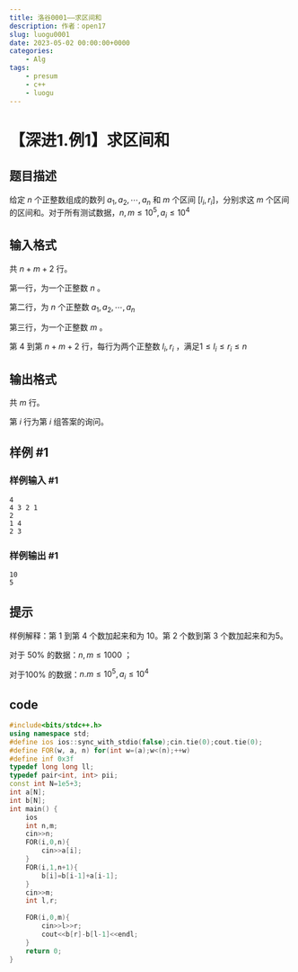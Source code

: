 ```yaml
---
title: 洛谷0001——求区间和
description: 作者：open17
slug: luogu0001
date: 2023-05-02 00:00:00+0000
categories:
    - Alg
tags:
    - presum
    - c++
    - luogu
---
```

# 【深进1.例1】求区间和

## 题目描述

给定 $n$ 个正整数组成的数列 $a_1, a_2, \cdots, a_n$ 和 $m$ 个区间 $[l_i,r_i]$，分别求这 $m$ 个区间的区间和。对于所有测试数据，$n,m\le10^5,a_i\le 10^4$

## 输入格式

共 $n+m+2$ 行。

第一行，为一个正整数 $n$ 。

第二行，为 $n$ 个正整数 $a_1,a_2, \cdots ,a_n$

第三行，为一个正整数 $m$ 。

第 $4$ 到第 $n+m+2$ 行，每行为两个正整数 $l_i,r_i$ ，满足$1\le l_i\le r_i\le n$

## 输出格式

共 $m$ 行。

第 $i$ 行为第 $i$ 组答案的询问。

## 样例 #1

### 样例输入 #1

```
4
4 3 2 1
2
1 4
2 3
```

### 样例输出 #1

```
10
5
```

## 提示

样例解释：第 1 到第 4 个数加起来和为 10。第 2 个数到第 3 个数加起来和为5。

对于 50% 的数据：$n,m\le 1000$ ；

对于100% 的数据：$n.m\le 10^5,a_i\le 10^4$

## code
```cpp
#include<bits/stdc++.h>
using namespace std;
#define ios ios::sync_with_stdio(false);cin.tie(0);cout.tie(0);
#define FOR(w, a, n) for(int w=(a);w<(n);++w)
#define inf 0x3f
typedef long long ll;
typedef pair<int, int> pii;
const int N=1e5+3;
int a[N];
int b[N];
int main() {
    ios
    int n,m;
    cin>>n;
    FOR(i,0,n){
        cin>>a[i];
    }
    FOR(i,1,n+1){
        b[i]=b[i-1]+a[i-1];
    }
    cin>>m;
    int l,r;
    
    FOR(i,0,m){
        cin>>l>>r;
        cout<<b[r]-b[l-1]<<endl;
    }
    return 0;
}
```